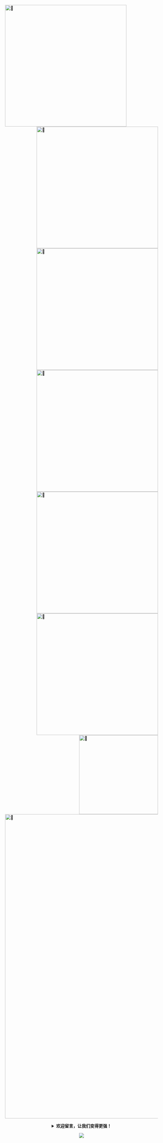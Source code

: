 [<img align="left" width="400" alt="🤿" src="https://metrics.lecoq.io/ba2in9a?template=classic&base.metadata=0&isocalendar=1&followup=1&achievements=1&discussions=1&pagespeed=1&rss=1&stars=1&isocalendar.duration=full-year&stars.limit=2&followup.sections=repositories&followup.indepth=true&achievements.threshold=C&achievements.secrets=true&achievements.display=compact&achievements.limit=0&discussions.categories=true&discussions.categories.limit=0&pagespeed.url=https%3A%2F%2Fba2in9a.top&pagespeed.detailed=false&pagespeed.screenshot=false&rss.source=https%3A%2F%2Fba2in9a.top%2Fatom.xml&rss.limit=2&config.timezone=Asia%2FShanghai&config.twemoji=true">](#)

[<img align="right" width="400" alt="🤿" src="https://github-readme-stats.vercel.app/api?username=ba2in9a&hide_border=true&show_icons=true&theme=vue">](#)

[<img align="right" width="400" alt="🤿" src="http://github-readme-streak-stats.herokuapp.com?user=ba2in9a&hide_border=true&theme=vue">](#)

[<img align="right" width="400" alt="🤿" src="https://github-readme-stats.vercel.app/api/top-langs/?username=ba2in9a&langs_count=8&layout=compact&hide_border=true&theme=vue">](#)

[<img align="right" width="400" alt="🤿" src="https://github-readme-stats.vercel.app/api/pin/?username=ba2in9a&repo=ba2in9a.github.io&hide_border=true&theme=vue">](#)

[<img align="right" width="400" alt="🤿" src="https://github-readme-stats.vercel.app/api/wakatime?username=ba2in9a&hide_border=true&theme=vue">](#)

[<img align="right" width="260" alt="🤿" src="https://cdn.jsdelivr.net/gh/ba2in9a/PicGo/img/202201292027004.png">](#)

[<img align="center" width="1000" alt="🤿" src="https://activity-graph.herokuapp.com/graph?username=ba2in9a&theme=github-light">](#)
<details align="center">
    <summary> <b> <samp> 欢迎留言，让我们变得更强！ </samp></b></summary>
      <a href="https://chat.getloli.com/room/@ba2in9a?title=ba2in9a-chatroom"><img src="https://chat.getloli.com/room/@ba2in9a/svg?width=800&height=340&limit=20&theme=light&title=ba2in9a@github:%20~&fontSize=13"></a>
    </samp>
</details>

<p align="center"> 
  <img src="https://profile-counter.glitch.me/ba2in9a/count.svg" />
</p>
